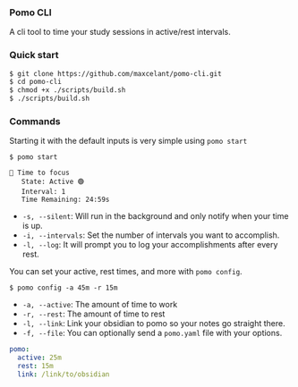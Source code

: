 ### Pomo CLI

A cli tool to time your study sessions in active/rest intervals.

### Quick start 

```bash
$ git clone https://github.com/maxcelant/pomo-cli.git
$ cd pomo-cli
$ chmod +x ./scripts/build.sh
$ ./scripts/build.sh
```

### Commands

Starting it with the default inputs is very simple using `pomo start`

```
$ pomo start

🍎 Time to focus
   State: Active 🟢
   Interval: 1 
   Time Remaining: 24:59s
```

- `-s, --silent`: Will run in the background and only notify when your time is up.
- `-i, --intervals`: Set the number of intervals you want to accomplish.
- `-l, --log`: It will prompt you to log your accomplishments after every rest.


You can set your active, rest times, and more with `pomo config`.

```
$ pomo config -a 45m -r 15m
```

- `-a, --active`: The amount of time to work
- `-r, --rest`: The amount of time to rest
- `-l, --link`: Link your obsidian to pomo so your notes go straight there.
- `-f, --file`: You can optionally send a `pomo.yaml` file with your options.

```yaml
pomo:
  active: 25m
  rest: 15m
  link: /link/to/obsidian
```


